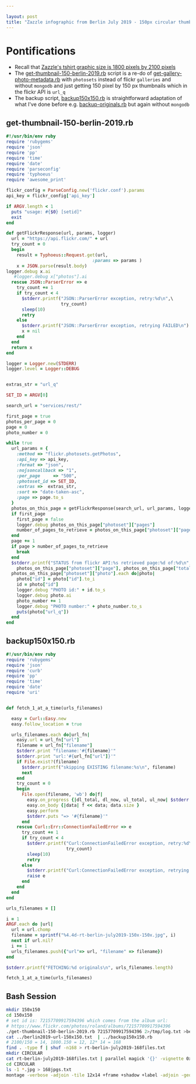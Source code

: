 ```yaml
---

layout: post
title: "Zazzle infographic from Berlin July 2019 - 150px circular thumbnail from 168 thumbnails (12x14 = 1800px2100px)"
---
```


# Pontifications

* Recall that [Zazzle's tshirt graphic size is 1800 pixels by 2100 pixels](http://rolandtanglao.com/2016/11/25/p1-zazzle-custom-tshirt-graphic-size/)
* The  [get-thumbnail-150-berlin-2019.rb](https://github.com/rtanglao/rt-berlin-july-2019/blob/master/get-thumbnail-150-berlin-2019.rb) script is a re-do of  g[et-gallery-photo-metadata.rb](https://github.com/rtanglao/neon-for-stephanie/blob/master/get-gallery-photo-metadata.rb) with `photosets` instead of flickr `galleries` and without  `mongodb` and just getting 150 pixel by 150 px thumbnails which in the flickr API is `url_q`
* The backup script, [backup150x150.rb](https://github.com/rtanglao/rt-berlin-july-2019/blob/master/backup150x150.rb) is straightforward adaptation of what I've done before e.g. [backup-originals.rb](https://github.com/rtanglao/neon-for-stephanie/blob/master/backup-originals.rb) but again without `mongodb`

##  get-thumbnail-150-berlin-2019.rb

```ruby
#!/usr/bin/env ruby
require 'rubygems'
require 'json'
require 'pp'
require 'time'
require 'date'
require 'parseconfig'
require 'typhoeus'
require 'awesome_print'

flickr_config = ParseConfig.new('flickr.conf').params
api_key = flickr_config['api_key']

if ARGV.length < 1
  puts "usage: #{$0} [setid]"
  exit
end

def getFlickrResponse(url, params, logger)
  url = "https://api.flickr.com/" + url
  try_count = 0
  begin
    result = Typhoeus::Request.get(url,
                                 :params => params )
    x = JSON.parse(result.body)
logger.debug x.ai
   #logger.debug x["photos"].ai
  rescue JSON::ParserError => e
    try_count += 1
    if try_count < 4
      $stderr.printf("JSON::ParserError exception, retry:%d\n",\
                     try_count)
      sleep(10)
      retry
    else
      $stderr.printf("JSON::ParserError exception, retrying FAILED\n")
      x = nil
    end
  end
  return x
end

logger = Logger.new(STDERR)
logger.level = Logger::DEBUG


extras_str = "url_q"

SET_ID = ARGV[0]

search_url = "services/rest/"

first_page = true
photos_per_page = 0
page = 0
photo_number = 0

while true
  url_params = {
    :method => "flickr.photosets.getPhotos",
    :api_key => api_key,
    :format => "json",
    :nojsoncallback => "1",
    :per_page     => "500",
    :photoset_id => SET_ID,
    :extras =>  extras_str,
    :sort => "date-taken-asc",
    :page => page.to_s
  }
  photos_on_this_page = getFlickrResponse(search_url, url_params, logger)
  if first_page
    first_page = false
    logger.debug photos_on_this_page["photoset"]["pages"]
    number_of_pages_to_retrieve = photos_on_this_page["photoset"]["pages"]
  end
  page += 1
  if page > number_of_pages_to_retrieve
    break
  end
  $stderr.printf("STATUS from flickr API:%s retrieved page:%d of:%d\n", photos_on_this_page["stat"],
    photos_on_this_page["photoset"]["page"], photos_on_this_page["total"].to_i)
  photos_on_this_page["photoset"]["photo"].each do|photo|
    photo["id"] = photo["id"].to_i
    id = photo["id"]
    logger.debug "PHOTO id:" + id.to_s
    logger.debug photo.ai
    photo_number += 1
    logger.debug "PHOTO number:" + photo_number.to_s
    puts(photo["url_q"])   
  end
end
```

## backup150x150.rb

```ruby
#!/usr/bin/env ruby
require 'rubygems'
require 'json'
require 'curb'
require 'pp'
require 'time'
require 'date'
require 'uri'


def fetch_1_at_a_time(urls_filenames)

  easy = Curl::Easy.new
  easy.follow_location = true

  urls_filenames.each do|url_fn|
    easy.url = url_fn["url"]
    filename = url_fn["filename"]
    $stderr.print "filename:'#{filename}'"
    $stderr.print "url:'#{url_fn["url"]}'"
    if File.exist?(filename)
      $stderr.printf("skipping EXISTING filename:%s\n", filename)
      next
    end
    try_count = 0
    begin
      File.open(filename, 'wb') do|f|
        easy.on_progress {|dl_total, dl_now, ul_total, ul_now| $stderr.print "="; true }
        easy.on_body {|data| f << data; data.size }
        easy.perform
        $stderr.puts "=> '#{filename}'"
      end
    rescue Curl::Err::ConnectionFailedError => e
      try_count += 1
      if try_count < 4
        $stderr.printf("Curl:ConnectionFailedError exception, retry:%d\n",\
                       try_count)
        sleep(10)
        retry
      else
        $stderr.printf("Curl:ConnectionFailedError exception, retrying FAILED\n")
        raise e
      end
    end
  end
end

urls_filenames = []

i = 1
ARGF.each do |url|
  url = url.chomp 
  filename = sprintf("%4.4d-rt-berlin-july2019-150x-150x.jpg", i)
  next if url.nil?
  i += 1
  urls_filenames.push({"url"=> url, "filename" => filename}) 
end

$stderr.printf("FETCHING:%d originals\n", urls_filenames.length)

fetch_1_at_a_time(urls_filenames)

```
## Bash Session

```bash
mkdir 150x150
cd 150x150
# set id is: 72157709917594396 which comes from the album url:
# https://www.flickr.com/photos/roland/albums/72157709917594396
./get-thumbnail-150-berlin-2019.rb 72157709917594396 2>/tmp/log.txt >berlin2019-url-150x150.txt
cat ../berlin2019-url-150x150.txt  | ../backup150x150.rb
# 2100/150 = 14, 1800.150 = 12, 12* 14 = 168
find . -type f | shuf -n168 > rt-berlin-july2019-168files.txt 
mkdir CIRCULAR
cat rt-berlin-july2019-168files.txt | parallel magick '{}' -vignette 0x0+0+0 'CIRCULAR/{}'
cd CIRCULAR
ls -1 *.jpg > 168jpgs.txt
montage -verbose -adjoin -tile 12x14 +frame +shadow +label -adjoin -geometry '150x150+0+0<' @168jpgs.txt rt-berlin-12-14-150x150.jpg
```

